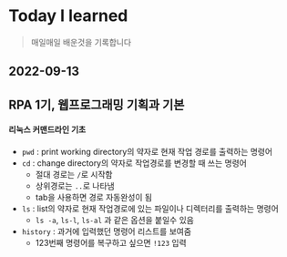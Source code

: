 # Today I learned
> 매일매일 배운것을 기록합니다

## 2022-09-13
## RPA 1기, 웹프로그래밍 기획과 기본

#### 리눅스 커맨드라인 기초
- `pwd` : print working directory의 약자로 현재 작업 경로를 출력하는 명령어
- `cd` : change directory의 약자로 작업경로를 변경할 때 쓰는 명령어
  - 절대 경로는 `/`로 시작함
  - 상위경로는 `..`로 나타냄
  - tab을 사용하면 경로 자동완성이 됨
- `ls` : list의 약자로 현재 작업경로에 있는 파일이나 디렉터리를 출력하는 명령어
  - `ls -a`, `ls-l`, `ls-al` 과 같은 옵션을 붙일수 있음
- `history` : 과거에 입력했던 명령어 리스트를 보여줌
  - 123번째 명령어를 복구하고 싶으면 `!123` 입력
